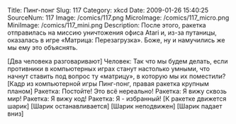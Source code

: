 Title: Пинг-понг 
Slug: 117 
Category: xkcd 
Date: 2009-01-26 15:40:25 
SourceNum: 117 
Image: /comics/117.png 
MicroImage: /comics/117_micro.png 
MiniImage: /comics/117_mini.png 
Description: После этого, ракетка отправилась на миссию уничтожения офиса Atari и, из-за путаницы, оказалась в игре «Матрица: Перезагрузка». Боже, ну и намучились же мы ему это объяснять. 

[Два человека разговаривают]
Человек: Так что мы будем делать, если противники в компьютерных играх
станут настолько умными, что начнут ставить под вопрос ту «матрицу», в которую мы их поместили?
[Кадр из компьютерной игры Пинг-понг, правая ракетка крупным планом]
Ракетка: Постойте! Это всё нереально!
Ракетка: Я вижу сквозь мир!
Ракетка: Я вижу код!
Ракетка: Я - избранный!
[К ракетке движется шарик]
[Шарик останавливается]
[Шарик неподвижен]
[Шарик падает вниз]